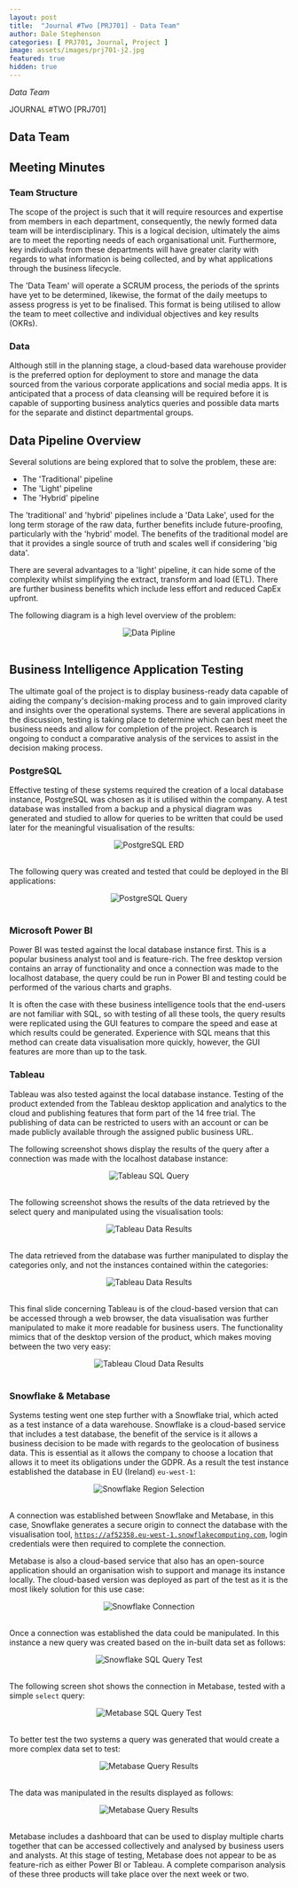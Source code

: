 ```yaml
---
layout: post
title:  "Journal #Two [PRJ701] - Data Team" 
author: Dale Stephenson
categories: [ PRJ701, Journal, Project ]
image: assets/images/prj701-j2.jpg
featured: true
hidden: true
---
```

<i>Data Team</i>

JOURNAL #TWO [PRJ701]

<h2>Data Team</h2>

<h2>Meeting Minutes</h2>
 
<h3>Team Structure</h3>
 
The scope of the project is such that it will require resources and expertise from members in each department, consequently, the newly formed data team will be interdisciplinary. This is a logical decision, ultimately the aims are to meet the reporting needs of each organisational unit. Furthermore, key individuals from these departments will have greater clarity with regards to what information is being collected, and by what applications through the business lifecycle.
 
The 'Data Team' will operate a SCRUM process, the periods of the sprints have yet to be determined, likewise, the format of the daily meetups to assess progress is yet to be finalised. This format is being utilised to allow the team to meet collective and individual objectives and key results (OKRs).
 
<h3>Data</h3>
 
Although still in the planning stage, a cloud-based data warehouse provider is the preferred option for deployment to store and manage the data sourced from the various corporate applications and social media apps. It is anticipated that a process of data cleansing will be required before it is capable of supporting business analytics queries and possible data marts for the separate and distinct departmental groups.
 
<h2>Data Pipeline Overview</h2>
 
Several solutions are being explored that to solve the problem, these are:
 
- The 'Traditional' pipeline
- The 'Light' pipeline
- The 'Hybrid' pipeline 
 
The 'traditional' and 'hybrid' pipelines include a 'Data Lake', used for the long term storage of the raw data, further benefits include future-proofing, particularly with the 'hybrid' model. The benefits of the traditional model are that it provides a single source of truth and scales well if considering 'big data'.
 
There are several advantages to a 'light' pipeline, it can hide some of the complexity whilst simplifying the extract, transform and load (ETL). There are further business benefits which include less effort and reduced CapEx upfront.
 
The following diagram is a high level overview of the problem:

<center><img src="/assets/images/prj-j2-1-DataPipeline.jpg" alt="Data Pipline"></center><br>

<h2>Business Intelligence Application Testing</h2> 

The ultimate goal of the project is to display business-ready data capable of aiding the company's decision-making process and to gain improved clarity and insights over the operational systems. There are several applications in the discussion, testing is taking place to determine which can best meet the business needs and allow for completion of the project. Research is ongoing to conduct a comparative analysis of the services to assist in the decision making process.
 
<h3>PostgreSQL</h3>
 
Effective testing of these systems required the creation of a local database instance, PostgreSQL was chosen as it is utilised within the company. A test database was installed from a backup and a physical diagram was generated and studied to allow for queries to be written that could be used later for the meaningful visualisation of the results:

<center><img src="/assets/images/prj-j2-2-postgres_erd.png" alt="PostgreSQL ERD"></center><br>

The following query was created and tested that could be deployed in the BI applications:

<center><img src="/assets/images/prj-j2-3-postgres_sql.png" alt="PostgreSQL Query"></center><br>

<h3>Microsoft Power BI</h3>
 
Power BI was tested against the local database instance first. This is a popular business analyst tool and is feature-rich. The free desktop version contains an array of functionality and once a connection was made to the localhost database, the query could be run in Power BI and testing could be performed of the various charts and graphs.
 
It is often the case with these business intelligence tools that the end-users are not familiar with SQL, so with testing of all these tools, the query results were replicated using the GUI features to compare the speed and ease at which results could be generated. Experience with SQL means that this method can create data visualisation more quickly, however, the GUI features are more than up to the task.
 
<h3>Tableau</h3>
 
Tableau was also tested against the local database instance. Testing of the product extended from the Tableau desktop application and analytics to the cloud and publishing features that form part of the 14 free trial. The publishing of data can be restricted to users with an account or can be made publicly available through the assigned public business URL.
 
The following screenshot shows display the results of the query after a connection was made with the localhost database instance:

<center><img src="/assets/images/prj-j2-4-tableau_sql.png" alt="Tableau SQL Query"></center><br>

The following screenshot shows the results of the data retrieved by the select query and manipulated using the visualisation tools:

<center><img src="/assets/images/prj-j2-5-tableau_results-2.png" alt="Tableau Data Results"></center><br>

The data retrieved from the database was further manipulated to display the categories only, and not the instances contained within the categories:

<center><img src="/assets/images/prj-j2-6-tableau_results-3.png" alt="Tableau Data Results"></center><br>

This final slide concerning Tableau is of the cloud-based version that can be accessed through a web browser, the data visualisation was further manipulated to make it more readable for business users. The functionality mimics that of the desktop version of the product, which makes moving between the two very easy:

<center><img src="/assets/images/prj-j2-7-tableau_onlinepublishandedit.png" alt="Tableau Cloud Data Results"></center><br>

<h3>Snowflake & Metabase</h3>
 
Systems testing went one step further with a Snowflake trial, which acted as a test instance of a data warehouse. Snowflake is a cloud-based service that includes a test database, the benefit of the service is it allows a business decision to be made with regards to the geolocation of business data. This is essential as it allows the company to choose a location that allows it to meet its obligations under the GDPR. As a result the test instance established the database in EU (Ireland) <code>eu-west-1</code>:

<center><img src="/assets/images/prj-j2-8-snowflake_region.png" alt="Snowflake Region Selection"></center><br>

A connection was established between Snowflake and Metabase, in this case, Snowflake generates a secure origin to connect the database with the visualisation tool, <code>https://af52358.eu-west-1.snowflakecomputing.com</code>, login credentials were then required to complete the connection. 

Metabase is also a cloud-based service that also has an open-source application should an organisation wish to support and manage its instance locally. The cloud-based version was deployed as part of the test as it is the most likely solution for this use case:

<center><img src="/assets/images/prj-j2-9-snowflake_connection.png" alt="Snowflake Connection"></center><br>

Once a connection was established the data could be manipulated. In this instance a new query was created based on the in-built data set as follows:

<center><img src="/assets/images/prj-j2-10-snowflake_connectionWorking.png" alt="Snowflake SQL Query Test"></center><br>

The following screen shot shows the connection in Metabase, tested with a simple <code>select</code> query:

<center><img src="/assets/images/prj-j2-11-metabase_sqlquery.png" alt="Metabase SQL Query Test"></center><br>

To better test the two systems a query was generated that would create a more complex data set to test:

<center><img src="/assets/images/prj-j2-12-metabase_queryresults2.png" alt="Metabase Query Results"></center><br>

The data was manipulated in the results displayed as follows:

<center><img src="/assets/images/prj-j2-13-metabase_queryresults.png" alt="Metabase Query Results"></center><br>

Metabase includes a dashboard that can be used to display multiple charts together that can be accessed collectively and analysed by business users and analysts. At this stage of testing, Metabase does not appear to be as feature-rich as either Power BI or Tableau. A complete comparison analysis of these three products will take place over the next week or two. 

<!-- <div style="background-color: #f6f6f6; padding: 1rem; border-radius: 10px 20px;"> 
    <i>References</i>
</div> -->
